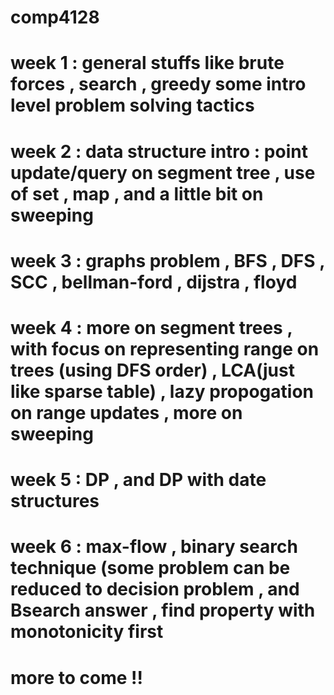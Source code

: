 # comp4128
# week 1 : general stuffs like brute forces , search , greedy some intro level problem solving tactics
#
# week 2 : data structure intro : point update/query on segment tree , use of set , map , and a little bit on sweeping
#
# week 3 : graphs problem , BFS , DFS , SCC , bellman-ford , dijstra , floyd
#
# week 4 : more on segment trees , with focus on representing range on trees (using DFS order) , LCA(just like sparse table) , lazy propogation on range updates , more on sweeping
#
# week 5 : DP , and DP with date structures
#
# week 6 : max-flow , binary search technique (some problem can be reduced to decision problem , and Bsearch answer , find property with monotonicity first
# more to come !!

